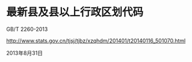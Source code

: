 # 最新县及县以上行政区划代码

GB/T 2260-2013

<http://www.stats.gov.cn/tjsj/tjbz/xzqhdm/201401/t20140116_501070.html>

2013年8月31日
